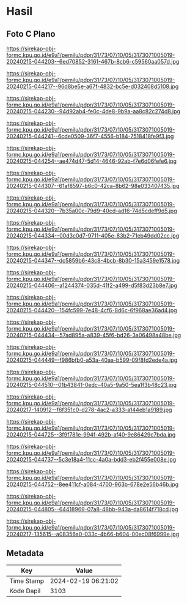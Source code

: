# Hasil

## Foto C Plano

https://sirekap-obj-formc.kpu.go.id/e9a1/pemilu/pdpr/31/73/07/10/05/3173071005019-20240215-044203--6ed70852-3161-467b-8cb6-c59560aa057d.jpg

https://sirekap-obj-formc.kpu.go.id/e9a1/pemilu/pdpr/31/73/07/10/05/3173071005019-20240215-044217--96d8be5e-a67f-4832-bc5e-d032408d5108.jpg

https://sirekap-obj-formc.kpu.go.id/e9a1/pemilu/pdpr/31/73/07/10/05/3173071005019-20240215-044230--94d92ab4-fe0c-4de8-9b9a-aa8c82c274d8.jpg

https://sirekap-obj-formc.kpu.go.id/e9a1/pemilu/pdpr/31/73/07/10/05/3173071005019-20240215-044241--6cde0509-36f7-4556-b184-7518418fe9f3.jpg

https://sirekap-obj-formc.kpu.go.id/e9a1/pemilu/pdpr/31/73/07/10/05/3173071005019-20240215-044254--ae474d47-5d14-4646-92ab-f7e6d06fefe6.jpg

https://sirekap-obj-formc.kpu.go.id/e9a1/pemilu/pdpr/31/73/07/10/05/3173071005019-20240215-044307--61af8597-b6c0-42ca-8b62-98e033407435.jpg

https://sirekap-obj-formc.kpu.go.id/e9a1/pemilu/pdpr/31/73/07/10/05/3173071005019-20240215-044320--7b35a00c-79d9-40cd-ad16-74d5cdeff9d5.jpg

https://sirekap-obj-formc.kpu.go.id/e9a1/pemilu/pdpr/31/73/07/10/05/3173071005019-20240215-044334--00d3c0d7-9711-405e-83b2-71eb49dd02cc.jpg

https://sirekap-obj-formc.kpu.go.id/e9a1/pemilu/pdpr/31/73/07/10/05/3173071005019-20240215-044347--dc5859b6-43c8-4bcb-8b30-15a3459e1578.jpg

https://sirekap-obj-formc.kpu.go.id/e9a1/pemilu/pdpr/31/73/07/10/05/3173071005019-20240215-044406--a1244374-035d-41f2-a499-d5f83d23b8e7.jpg

https://sirekap-obj-formc.kpu.go.id/e9a1/pemilu/pdpr/31/73/07/10/05/3173071005019-20240215-044420--154fc599-7e48-4cf6-8d6c-6f968ae36ad4.jpg

https://sirekap-obj-formc.kpu.go.id/e9a1/pemilu/pdpr/31/73/07/10/05/3173071005019-20240215-044434--57ad895a-a839-45f6-bd26-3a06498a48be.jpg

https://sirekap-obj-formc.kpu.go.id/e9a1/pemilu/pdpr/31/73/07/10/05/3173071005019-20240215-044449--f986bfb0-a53a-40aa-b599-09f8fd2ede4a.jpg

https://sirekap-obj-formc.kpu.go.id/e9a1/pemilu/pdpr/31/73/07/10/05/3173071005019-20240215-044510--01b43841-0edc-40a5-9a50-5ea1f3b48c23.jpg

https://sirekap-obj-formc.kpu.go.id/e9a1/pemilu/pdpr/31/73/07/10/05/3173071005019-20240217-140912--f6f351c0-d278-4ac2-a333-a144eb1a9189.jpg

https://sirekap-obj-formc.kpu.go.id/e9a1/pemilu/pdpr/31/73/07/10/05/3173071005019-20240215-044725--3f9f781e-994f-492b-af40-9e86429c7bda.jpg

https://sirekap-obj-formc.kpu.go.id/e9a1/pemilu/pdpr/31/73/07/10/05/3173071005019-20240215-044737--5c3e18a4-11cc-4a0a-bdd3-eb2f455e008e.jpg

https://sirekap-obj-formc.kpu.go.id/e9a1/pemilu/pdpr/31/73/07/10/05/3173071005019-20240215-044752--8ee411cf-a084-4700-963b-678e2e56b46b.jpg

https://sirekap-obj-formc.kpu.go.id/e9a1/pemilu/pdpr/31/73/07/10/05/3173071005019-20240215-044805--64418969-07a8-48bb-943a-da8614f718cd.jpg

https://sirekap-obj-formc.kpu.go.id/e9a1/pemilu/pdpr/31/73/07/10/05/3173071005019-20240217-135615--a08356a0-033c-4b66-b604-00ec08f6999e.jpg


## Metadata

| Key        | Value               |
| ---------- | ------------------- |
| Time Stamp | 2024-02-19 06:21:02 |
| Kode Dapil | 3103                |



